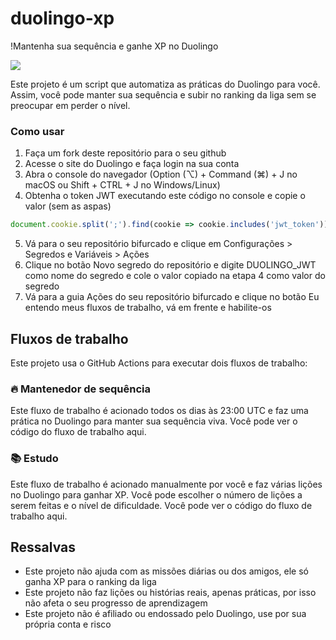 # duolingo-xp

!Mantenha sua sequência e ganhe XP no Duolingo

<p align=“center”> <img src=“duo.svg” width=“128px”/> </p>

Este projeto é um script que automatiza as práticas do Duolingo para você. Assim, você pode manter sua sequência e subir no ranking da liga sem se preocupar em perder o nível.

### Como usar

1. Faça um fork deste repositório para o seu github
2. Acesse o site do Duolingo e faça login na sua conta
3. Abra o console do navegador (Option (⌥) + Command (⌘) + J no macOS ou Shift + CTRL + J no Windows/Linux)
4. Obtenha o token JWT executando este código no console e copie o valor (sem as aspas)

```js
document.cookie.split(';').find(cookie => cookie.includes('jwt_token')).split('=')[1]
```

5. Vá para o seu repositório bifurcado e clique em Configurações > Segredos e Variáveis > Ações
6. Clique no botão Novo segredo do repositório e digite DUOLINGO_JWT como nome do segredo e cole o valor copiado na etapa 4 como valor do segredo
7. Vá para a guia Ações do seu repositório bifurcado e clique no botão Eu entendo meus fluxos de trabalho, vá em frente e habilite-os

## Fluxos de trabalho

Este projeto usa o GitHub Actions para executar dois fluxos de trabalho:

### 🔥 Mantenedor de sequência

Este fluxo de trabalho é acionado todos os dias às 23:00 UTC e faz uma prática no Duolingo para manter sua sequência viva. Você pode ver o código do fluxo de trabalho aqui.

### 📚 Estudo

Este fluxo de trabalho é acionado manualmente por você e faz várias lições no Duolingo para ganhar XP. Você pode escolher o número de lições a serem feitas e o nível de dificuldade. Você pode ver o código do fluxo de trabalho aqui.

## Ressalvas

- Este projeto não ajuda com as missões diárias ou dos amigos, ele só ganha XP para o ranking da liga
- Este projeto não faz lições ou histórias reais, apenas práticas, por isso não afeta o seu progresso de aprendizagem
- Este projeto não é afiliado ou endossado pelo Duolingo, use por sua própria conta e risco
#
